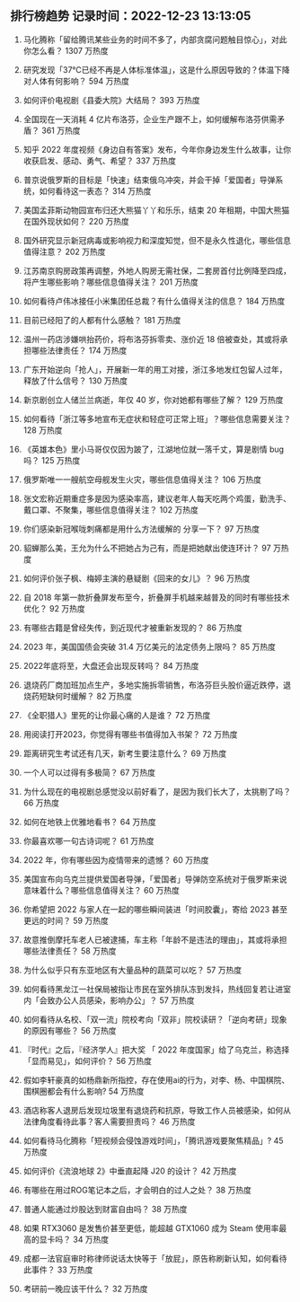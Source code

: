 
## 排行榜趋势 记录时间：2022-12-23 13:13:05
  
  1. 马化腾称「留给腾讯某些业务的时间不多了，内部贪腐问题触目惊心」，对此你怎么看？ 1307 万热度
    
  2. 研究发现「37℃已经不再是人体标准体温」，这是什么原因导致的？体温下降对人体有何影响？ 594 万热度
    
  3. 如何评价电视剧《县委大院》大结局？ 393 万热度
    
  4. 全国现在一天消耗 4 亿片布洛芬，企业生产跟不上，如何缓解布洛芬供需矛盾？ 361 万热度
    
  5. 知乎 2022 年度视频《身边自有答案》发布，今年你身边发生什么故事，让你收获启发、感动、勇气、希望？ 337 万热度
    
  6. 普京说俄罗斯的目标是「快速」结束俄乌冲突，并会干掉「爱国者」导弹系统，如何看待这一表态？ 314 万热度
    
  7. 美国孟菲斯动物园宣布归还大熊猫丫丫和乐乐，结束 20 年租期，中国大熊猫在国外现状如何？ 220 万热度
    
  8. 国外研究显示新冠病毒或影响视力和深度知觉，但不是永久性退化，哪些信息值得注意？ 202 万热度
    
  9. 江苏南京购房政策再调整，外地人购房无需社保，二套房首付比例降至四成，将产生哪些影响？哪些信息值得关注？ 201 万热度
    
  10. 如何看待卢伟冰接任小米集团任总裁？有什么值得关注的信息？ 184 万热度
    
  11. 目前已经阳了的人都有什么感触？ 181 万热度
    
  12. 温州一药店涉嫌哄抬药价，将布洛芬拆零卖、涨价近 18 倍被查处，其或将承担哪些法律责任？ 174 万热度
    
  13. 广东开始逆向「抢人」，开展新一年的用工对接，浙江多地发红包留人过年，释放了什么信号？ 130 万热度
    
  14. 新京剧创立人储兰兰病逝，年仅 40 岁，你对她都有哪些了解？ 129 万热度
    
  15. 如何看待「浙江等多地宣布无症状和轻症可正常上班」？哪些信息需要关注？ 128 万热度
    
  16. 《英雄本色》里小马哥仅仅因为跛了，江湖地位就一落千丈，算是剧情 bug 吗？ 125 万热度
    
  17. 俄罗斯唯一一艘航空母舰发生火灾，哪些信息值得关注？ 106 万热度
    
  18. 张文宏称近期重症多是因为感染率高，建议老年人每天吃两个鸡蛋，勤洗手、戴口罩、不聚集，哪些信息值得关注？ 102 万热度
    
  19. 你们感染新冠喉咙刺痛都是用什么方法缓解的 分享一下？ 97 万热度
    
  20. 貂蝉那么美，王允为什么不把她占为己有，而是把她献出使连环计？ 97 万热度
    
  21. 如何评价张子枫、梅婷主演的悬疑剧《回来的女儿》？ 96 万热度
    
  22. 自 2018 年第一款折叠屏发布至今，折叠屏手机越来越普及的同时有哪些技术优化？ 92 万热度
    
  23. 有哪些古籍是曾经失传，到近现代才被重新发现的？ 86 万热度
    
  24. 2023 年，美国国债会突破 31.4 万亿美元的法定债务上限吗？ 85 万热度
    
  25. 2022年底将至，大盘还会出现反转吗？ 84 万热度
    
  26. 退烧药厂商加班加点生产，多地实施拆零销售，布洛芬巨头股价逼近跌停，退烧药短缺何时缓解？ 82 万热度
    
  27. 《全职猎人》里死的让你最心痛的人是谁？ 72 万热度
    
  28. 用阅读打开2023，你觉得有哪些书值得加入书架？ 72 万热度
    
  29. 距离研究生考试还有几天，新考生要注意什么？ 69 万热度
    
  30. 一个人可以过得有多极简？ 67 万热度
    
  31. 为什么现在的电视剧总感觉没以前好看了，是因为我们长大了，太挑剔了吗？ 66 万热度
    
  32. 如何在地铁上优雅地看书？ 64 万热度
    
  33. 你最喜欢哪一句古诗词呢？ 61 万热度
    
  34. 2022 年，你有哪些因为疫情带来的遗憾？ 60 万热度
    
  35. 美国宣布向乌克兰提供爱国者导弹，「爱国者」导弹防空系统对于俄罗斯来说意味着什么？哪些信息值得关注？ 60 万热度
    
  36. 你希望把 2022 与家人在一起的哪些瞬间装进「时间胶囊」，寄给 2023 甚至更远的时间？ 59 万热度
    
  37. 故意推倒摩托车老人已被逮捕，车主称「年龄不是违法的理由」，其或将承担哪些法律责任？ 58 万热度
    
  38. 为什么似乎只有东亚地区有大量品种的蔬菜可以吃？ 57 万热度
    
  39. 如何看待黑龙江一社保局被指让市民在室外排队冻到发抖，热线回复若让进室内「会致办公人员感染，影响办公」？ 57 万热度
    
  40. 如何看待从名校、「双一流」院校考向「双非」院校读研？「逆向考研」现象的原因有哪些？ 56 万热度
    
  41. 『时代』之后，『经济学人』把大奖 「 2022 年度国家」给了乌克兰，称选择「显而易见」，如何评价？ 56 万热度
    
  42. 假如李轩豪真的如杨鼎新所指控，存在使用ai的行为，对李、杨、中国棋院、围棋圈都会有什么影响? 54 万热度
    
  43. 酒店称客人退房后发现垃圾里有退烧药和抗原，导致工作人员被感染，如何从法律角度看待此事？客人需要担责吗？ 46 万热度
    
  44. 如何看待马化腾称「短视频会侵蚀游戏时间」，「腾讯游戏要聚焦精品」? 45 万热度
    
  45. 如何评价《流浪地球 2》中垂直起降 J20 的设计？ 42 万热度
    
  46. 有哪些在用过ROG笔记本之后，才会明白的过人之处？ 38 万热度
    
  47. 普通人能通过炒股达到财富自由吗？ 38 万热度
    
  48. 如果 RTX3060 是发售价甚至更低，能超越 GTX1060 成为 Steam 使用率最高的显卡吗？ 34 万热度
    
  49. 成都一法官庭审时称律师说话太快等于「放屁」，原告称刷新认知，如何看待此事件？ 33 万热度
    
  50. 考研前一晚应该干什么？ 32 万热度
    